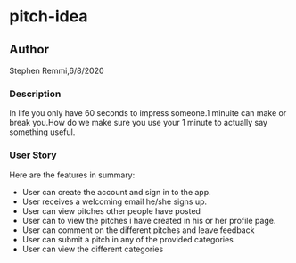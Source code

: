 # pitch-idea

## Author
Stephen Remmi,6/8/2020

### Description
In life you only have 60 seconds to impress someone.1 minuite can make or break you.How do we make sure you use your 1 minute to actually say something useful.

### User Story
Here are the features in summary:
* User can create the account and sign in to the app.
* User receives a welcoming email he/she signs up.
* User can view pitches other people have posted
* User can to view the pitches i have created in his or her profile page.
* User can comment on the different pitches and leave feedback
* User can submit a pitch in any of the provided categories
* User can view the different categories



